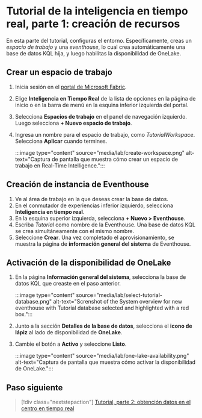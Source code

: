 # Tutorial de la inteligencia en tiempo real, parte 1: creación de recursos

En esta parte del tutorial, configuras el entorno. Específicamente, creas un *espacio de trabajo* y una *eventhouse*, lo cual crea automáticamente una base de datos KQL hija, y luego habilitas la disponibilidad de OneLake.

## Crear un espacio de trabajo
1. Inicia sesión en el [portal de Microsoft Fabric](https://fabric.microsoft.com).
2. Elige **Inteligencia en Tiempo Real** de la lista de opciones en la página de inicio o en la barra de menú en la esquina inferior izquierda del portal.
3. Selecciona **Espacios de trabajo** en el panel de navegación izquierdo. Luego selecciona **+ Nuevo espacio de trabajo**.
4. Ingresa un nombre para el espacio de trabajo, como *TutorialWorkspace*. Selecciona **Aplicar** cuando termines.

    :::image type="content" source="media/lab/create-workspace.png" alt-text="Captura de pantalla que muestra cómo crear un espacio de trabajo en Real-Time Intelligence.":::

## Creación de instancia de Eventhouse

1. Ve al área de trabajo en la que deseas crear la base de datos.
2. En el conmutador de experiencias inferior izquierdo, selecciona **Inteligencia en tiempo real**.
3. En la esquina superior izquierda, selecciona **+ Nuevo > Eventhouse**.
4. Escriba *Tutorial* como nombre de la Eventhouse. Una base de datos KQL se crea simultáneamente con el mismo nombre.
5. Seleccione **Crear**. Una vez completado el aprovisionamiento, se muestra la página de **información general del sistema** de Eventhouse.

## Activación de la disponibilidad de OneLake

1. En la página **Información general del sistema**, selecciona la base de datos KQL que creaste en el paso anterior.
    
    :::image type="content" source="media/lab/select-tutorial-database.png" alt-text="Screnshot of the System overview for new eventhouse with Tutorial database selected and highlighted with a red box.":::

2. Junto a la sección **Detalles de la base de datos**, selecciona el **icono de lápiz** al lado de disponibilidad de **OneLake**.
3. Cambie el botón a **Activo** y seleccione **Listo**.

    :::image type="content" source="media/lab/one-lake-availability.png" alt-text="Captura de pantalla que muestra cómo activar la disponibilidad de OneLake.":::

## Paso siguiente

> [!div class="nextstepaction"]
> [Tutorial, parte 2: obtención datos en el centro en tiempo real](tutorial-2-obtener-eventos-en-tiempo-real.md)
